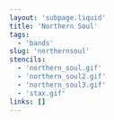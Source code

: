 ```yaml
---
layout: 'subpage.liquid'
title: 'Northern Soul'
tags:
  - 'bands'
slug: 'northernsoul'
stencils:
  - 'northern_soul.gif'
  - 'northern_soul2.gif'
  - 'northern_soul3.gif'
  - 'stax.gif'
links: []
---
```

